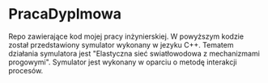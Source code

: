 # PracaDyplmowa
Repo zawierające kod mojej pracy inżynierskiej. W powyższym kodzie został przedstawiony symulator wykonany w jezyku C++. Tematem działania symulatora jest "Elastyczna sieć 
swiatłowodowa z mechanizmami progowymi". Symulator jest wykonany w oparciu o metodę interakcji procesów.
